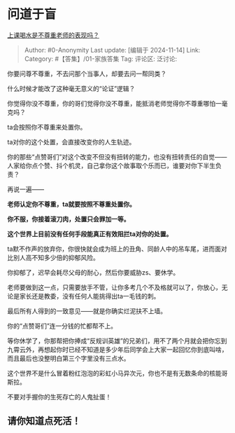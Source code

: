 # 问道于盲
[上课喝水是不尊重老师的表现吗？](https://www.zhihu.com/question/638499316/answer/31655307393)

> Author: #0-Anonymity
> Last update: [编辑于 2024-11-14]
> Link:
> Category: #【答集】/01-家族答集 
> Tag: 
> 评论区:
> 泛讨论:

你要问尊不尊重，不去问那个当事人，却要去问一帮同类？

什么时候才能改了这种毫无意义的“论证”逻辑？

你觉得你没不尊重，你的哥们觉得你没不尊重，能抵消老师觉得你不尊重哪怕一毫克吗？

ta会按照你不尊重来处置你。

ta对你的这个处置，会直接改变你的人生轨迹。

你的那些“点赞哥们”对这个改变不但没有扭转的能力，也没有扭转责任的自觉——人家给你点个赞、抖个机灵，自己拿你这个故事取个乐而已，谁要对你下半生负责？

再说一遍——

**老师认定你不尊重，ta就要按照不尊重处置你。**

**你不服，你接着滚刀肉，处置只会罪加一等。**

**这个世界上目前没有任何手段能真正有效阻拦ta对你的处置。**

ta默不作声的放弃你，你很快就会成为班上的丑角、同龄人中的吊车尾，进而面对比别人高不知多少倍的抑郁风险。

你抑郁了，迟早会耗尽父母的耐心，然后你要威胁zs、要休学。

老师要做到这一点，只需要放手不管，让你多考几个不及格就可以了，你放心，无论是家长还是教委，没有任何人能挑得出ta一毛钱的刺。

最后所有人得到的一致意见——就是你确实烂泥扶不上墙。

你的“点赞哥们”连一分钱的忙都帮不上。

等你休学了，你那帮把你捧成“反规训英雄”的兄弟们，用不了两个月就会把你忘到九霄云外，再想起你时已经不知道是多少年后同学会上大家一起回忆你到底叫啥，而且最后也没整明白第三个字里没有三点水。

这个世界不是什么冒着粉红泡泡的彩虹小马异次元，你也不是有无数条命的核能哥斯拉。

不要对手握你的生死存亡的人鬼扯蛋！

## **请你知道点死活！** ##